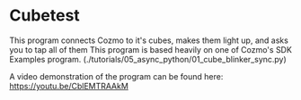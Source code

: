 # Cubetest
This program connects Cozmo to it's cubes, makes them light up, and asks you to tap all of them
This program is based heavily on one of Cozmo's SDK Examples program. (./tutorials/05_async_python/01_cube_blinker_sync.py)

A video demonstration of the program can be found here: https://youtu.be/CblEMTRAAkM